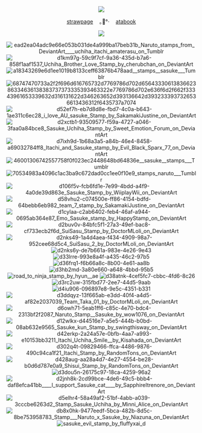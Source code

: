 <div align="center">


<img src="https://github.com/user-attachments/assets/268d84df-de82-40d4-928e-add85d487e33"/>



[strawpage](https://waohh.straw.page/) ㅤ｡🍅°‧ㅤ [atabook](https://uchiha.atabook.org/)


![](https://komarev.com/ghpvc/?username=UCHlHA-SASUKE&color=483248&style=plastic&label=worms&abbreviated=true)


![ead2ea04adc9e66e053b031de4a999ba17beb31b_Naruto_stamps_from_DeviantArt____uchiha_itachi_amaterasu_on_Tumblr](https://github.com/user-attachments/assets/94a44de4-1e0d-45f2-9664-126d0c24e734) ![d1km97g-59c9f7cf-9a36-435d-b7a6-858f1aaf1537_Uchiha_Brother_Love_Stamp_by_cherubchan_on_DeviantArt](https://github.com/user-attachments/assets/1fb564b6-eb41-41ea-8f7d-10b78c3a3958) ![a18343269e6d1ee1019b8133ceff63876b478aad__stamps__sasuke___Tumblr](https://github.com/user-attachments/assets/33307b41-8417-4f87-973b-96aa1ee9ac31) ![68747470733a2f2f696d616765732d7769786d702d6564333061383662386334636138383737373335393463322e7769786d702e636f6d2f662f33343961653339632d316131622d346263652d393136642d3932333937326536613436312f6435737a7074](https://github.com/user-attachments/assets/17731b5d-6fce-46f1-85ea-d99df96cc799) ![d52ef7h-eb7d8d8e-fbd7-4c0a-b643-1ae311c6ec28_i_love_AU_sasuke_Stamp_by_SakamakiJustine_on_DeviantArt](https://github.com/user-attachments/assets/862c86d7-b6f1-4f1b-b73f-58c4696d1944) ![d2xctb1-93509577-f59a-4727-a046-3faa0a84bce8_Sasuke_Uchiha_Stamp_by_Sweet_Emotion_Forum_on_DeviantArt](https://github.com/user-attachments/assets/6598fa19-99f9-4465-8df9-7dc23a0af30e) ![d7ixh9d-1b68a3a5-a84b-46e4-8458-a69032784ff8_Itachi_and_Sasuke_stamp_by_Evil_Black_Sparx_77_on_DeviantArt](https://github.com/user-attachments/assets/6e17df3e-f5a9-48f4-b192-1ff7e4886f01) ![46001306742557758f0f023ec2448648bd64836e__sasuke__stamps___Tumblr](https://github.com/user-attachments/assets/95f3152f-1fc5-4f88-8255-feff32067380) ![70534983a4096c1ac3ba9c672dad0cc1ee0f10e9_stamps_naruto___Tumblr](https://github.com/user-attachments/assets/440fc83a-4335-4414-8525-db10aaea896f) ![d106f5v-fcb6fd1e-7e99-4bdd-a4f9-4a0de39d863e_Sasuke_Stamp_by_WiiplayWii_on_DeviantArt](https://github.com/user-attachments/assets/34162bed-273d-482d-80b8-5dd585dc96ab) ![d58vhu2-c074500e-ff86-4154-bdfd-64bebb6eb982_team_7_stamp_by_SakamakiJustine_on_DeviantArt](https://github.com/user-attachments/assets/e274eb0b-425d-413c-9098-23d36f297686) ![d1cylaa-c2ab6402-feb4-46af-a944-0695ab364e87_Emo_Sasuke_stamp_by_HappyStamp_on_DeviantArt](https://github.com/user-attachments/assets/b9be55d0-81c0-455e-98e9-08f289ff99b4) ![d2buv0v-84bfc5f1-27a3-49ef-bac8-cf733ecb2f6d_SuiSasu_Stamp_by_DoctorMLoli_on_DeviantArt](https://github.com/user-attachments/assets/7885f694-915c-4518-8b2e-0da4ce98bdd7) ![d2nks49-1a4d4aea-f434-4909-98a7-952cee68d5c4_SuiSasu_2_by_DoctorMLoli_on_DeviantArt](https://github.com/user-attachments/assets/fa96e0f2-27dd-4630-a5ea-aca88dd0eb4c) ![d2nks6y-de7b661a-983e-4e26-9e43](https://github.com/user-attachments/assets/e7074f12-49a7-4e64-b09e-69da71d15ea3) ![d33lrre-993e8a4f-a435-46c2-97b5](https://github.com/user-attachments/assets/d9388705-58f0-4610-9ca3-baa696e72393) ![d36frq1-f6b66a8c-8b00-4e61-aa8b](https://github.com/user-attachments/assets/b60c90ec-2155-4949-833c-b166379e3b01) ![d3hb2md-3a80e660-a648-4bbd-95b5](https://github.com/user-attachments/assets/eb2949d0-afb9-480e-818d-7880bf8d401a) ![road_to_ninja_stamp_by_hyun__ae](https://github.com/user-attachments/assets/b5201c93-ed38-4f30-a5a7-f6a054ad99cb)  ![d38atnk-4cef5fc7-cbbc-4fd6-8c26](https://github.com/user-attachments/assets/bc14088f-5ba7-4ec2-a765-04cc769b35a5) ![d3rc2uw-315fbd77-2ee7-44d5-9aab](https://github.com/user-attachments/assets/06e8edf6-264d-4a1c-b56e-3797ce7f08b2) ![d4iu906-096897e8-9e5c-4351-b331](https://github.com/user-attachments/assets/97756e70-002c-44ea-a0de-ed42d8ff0ccb) ![d3ddqyz-13f665ab-e3dd-40f4-a4d5-af82e2037039_Team_Taka_01_by_DoctorMLoli_on_DeviantArt](https://github.com/user-attachments/assets/cf27baee-eea1-407d-a0a7-ab7a02d27256) ![d6owh71-5eab1ff6-c85c-4e70-bdc4-2313bf2f2087_Naruto_Stamp__Sasuke_by_wow1076_on_DeviantArt](https://github.com/user-attachments/assets/7a350163-24d2-476e-bb0b-c0102bb9e185) ![d12wlkx-d44516e7-a5e5-444b-b0bd-08ab632e9565_Sasuke_kun_Stamp_by_swingthisway_on_DeviantArt](https://github.com/user-attachments/assets/e83d51dd-1691-4969-bfc3-d171955f1ca1) ![d42erkp-2a24a57e-0bfb-4aa7-a993-e10153bb3211_Itachi_Uchiha_Smile__by_Kisahada_on_DeviantArt](https://github.com/user-attachments/assets/ec1d787e-03ac-4117-86af-2fafb52ad77c) ![d302q4t-09829466-ffca-4486-9876-490c94ca1f21_Itachi_Stamp_by_RandomTons_on_DeviantArt](https://github.com/user-attachments/assets/db6e2190-1c25-497f-8996-bf2d0573669b) ![d428aug-aa28a4d7-4e27-4554-be28-b0d6d787e0a9_Shisui_Stamp_by_RandomTons_on_DeviantArt](https://github.com/user-attachments/assets/05483ccc-3281-45dc-ad40-0f54a020fb9d) ![d3dou5n-26175c97-18ca-4259-96a2](https://github.com/user-attachments/assets/9172cc96-1aba-4795-bf64-47ea38473ec2) ![d2jnh8k-2cd99bce-4de6-49c5-bbb4-daf8efca41bb____I_support_Sasuke_cat____by_SapphireItrenore_on_DeviantArt](https://github.com/user-attachments/assets/09aa5911-0fc5-42e5-aa4f-b4dd6f3bdd78) ![d5elhr4-58a49af2-51bf-4abb-a039-3cccbe6263d2_Stamp_Sasuke_Uchiha_by_Minni_Alice_on_DeviantArt](https://github.com/user-attachments/assets/fa42a9e5-db80-4b3d-9ac9-cce7ef0ef557) ![db8x0hk-9477eedf-5bca-482b-8d5c-8be753958783_Stamp___Naruto_x_Sasuke_by_Niazuna_on_DeviantArt](https://github.com/user-attachments/assets/49cd2b15-44b0-4dc8-9d3a-cbc338990834) ![sasuke_evil_stamp_by_fluffyxai_d](https://github.com/user-attachments/assets/36686379-9ddb-460f-a592-02c56b40e545)

